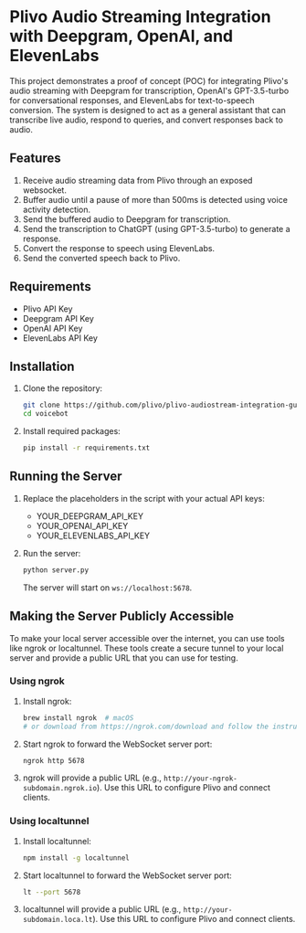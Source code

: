 # Plivo Audio Streaming Integration with Deepgram, OpenAI, and ElevenLabs

This project demonstrates a proof of concept (POC) for integrating Plivo's audio streaming with Deepgram for transcription, OpenAI's GPT-3.5-turbo for conversational responses, and ElevenLabs for text-to-speech conversion. The system is designed to act as a general assistant that can transcribe live audio, respond to queries, and convert responses back to audio.

## Features

1. Receive audio streaming data from Plivo through an exposed websocket.
2. Buffer audio until a pause of more than 500ms is detected using voice activity detection.
3. Send the buffered audio to Deepgram for transcription.
4. Send the transcription to ChatGPT (using GPT-3.5-turbo) to generate a response.
5. Convert the response to speech using ElevenLabs.
6. Send the converted speech back to Plivo.

## Requirements

- Plivo API Key
- Deepgram API Key
- OpenAI API Key
- ElevenLabs API Key

## Installation

1. Clone the repository:

   ```bash
   git clone https://github.com/plivo/plivo-audiostream-integration-guides.git
   cd voicebot

2. Install required packages:
    ```bash
    pip install -r requirements.txt
    ```
   
## Running the Server

1. Replace the placeholders in the script with your actual API keys:

   - YOUR_DEEPGRAM_API_KEY
   - YOUR_OPENAI_API_KEY
   - YOUR_ELEVENLABS_API_KEY

2. Run the server:
    ```bash
    python server.py
    ```
   The server will start on `ws://localhost:5678`.

## Making the Server Publicly Accessible

To make your local server accessible over the internet, you can use tools like ngrok or localtunnel. These tools create a secure tunnel to your local server and provide a public URL that you can use for testing.

### Using ngrok

1. Install ngrok:
    ```bash
    brew install ngrok  # macOS
    # or download from https://ngrok.com/download and follow the instructions for your OS
    ```

2. Start ngrok to forward the WebSocket server port:
    ```bash
    ngrok http 5678
    ```

3. ngrok will provide a public URL (e.g., `http://your-ngrok-subdomain.ngrok.io`). Use this URL to configure Plivo and connect clients.

### Using localtunnel

1. Install localtunnel:
    ```bash
    npm install -g localtunnel
    ```

2. Start localtunnel to forward the WebSocket server port:
    ```bash
    lt --port 5678
    ```

3. localtunnel will provide a public URL (e.g., `http://your-subdomain.loca.lt`). Use this URL to configure Plivo and connect clients.


